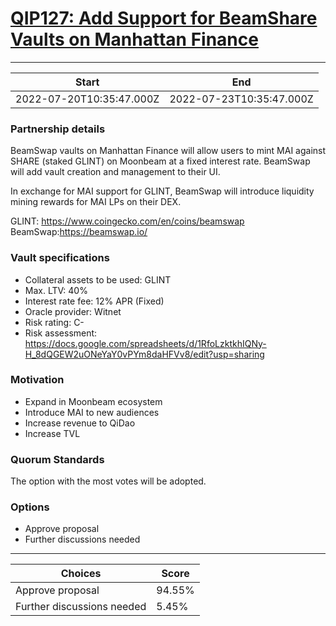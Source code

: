 
# [QIP127: Add Support for BeamShare Vaults on Manhattan Finance](https://snapshot.org/#/qidao.eth/proposal/0x2cb8a3aca258f148a80d79119c83e5acd9fd7607d396fa8082e6fbc0dedd6f15)

---
| Start | End |
| --- | --- |
| 2022-07-20T10:35:47.000Z | 2022-07-23T10:35:47.000Z |


### Partnership details

BeamSwap vaults on Manhattan Finance will allow users to mint MAI against SHARE (staked GLINT) on Moonbeam at a fixed interest rate. BeamSwap will add vault creation and management to their UI.

In exchange for MAI support for GLINT, BeamSwap will introduce liquidity mining rewards for MAI LPs on their DEX.

GLINT: https://www.coingecko.com/en/coins/beamswap
BeamSwap:https://beamswap.io/

### Vault specifications

* Collateral assets to be used: GLINT
* Max. LTV: 40%
* Interest rate fee: 12% APR (Fixed)
* Oracle provider: Witnet
* Risk rating: C-
* Risk assessment: https://docs.google.com/spreadsheets/d/1RfoLzktkhIQNy-H_8dQGEW2uONeYaY0vPYm8daHFVv8/edit?usp=sharing

### Motivation

* Expand in Moonbeam ecosystem
* Introduce MAI to new audiences
* Increase revenue to QiDao
* Increase TVL

### Quorum Standards

The option with the most votes will be adopted.

### Options

* Approve proposal
* Further discussions needed

---
| Choices | Score |
| --- | --- |
| Approve proposal | 94.55% |
| Further discussions needed | 5.45% |

